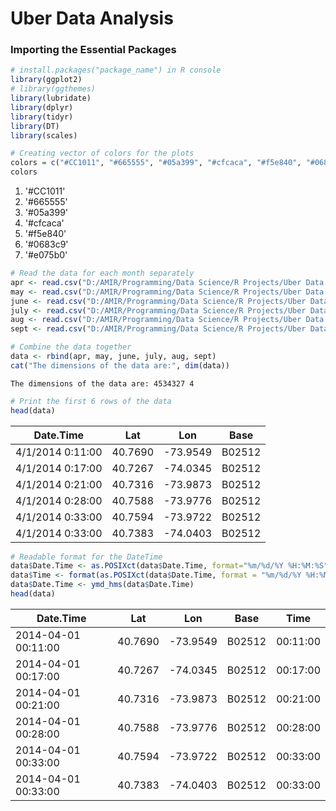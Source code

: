 # Uber Data Analysis

### Importing the Essential Packages


```R
# install.packages("package_name") in R console
library(ggplot2)
# library(ggthemes)
library(lubridate)
library(dplyr)
library(tidyr)
library(DT)
library(scales)
```


```R
# Creating vector of colors for the plots
colors = c("#CC1011", "#665555", "#05a399", "#cfcaca", "#f5e840", "#0683c9", "#e075b0")
colors
```


<ol class=list-inline>
	<li>'#CC1011'</li>
	<li>'#665555'</li>
	<li>'#05a399'</li>
	<li>'#cfcaca'</li>
	<li>'#f5e840'</li>
	<li>'#0683c9'</li>
	<li>'#e075b0'</li>
</ol>




```R
# Read the data for each month separately 
apr <- read.csv("D:/AMIR/Programming/Data Science/R Projects/Uber Data Analysis/Dataset/uber-raw-data-apr14.csv")
may <- read.csv("D:/AMIR/Programming/Data Science/R Projects/Uber Data Analysis/Dataset/uber-raw-data-may14.csv")
june <- read.csv("D:/AMIR/Programming/Data Science/R Projects/Uber Data Analysis/Dataset/uber-raw-data-jun14.csv")
july <- read.csv("D:/AMIR/Programming/Data Science/R Projects/Uber Data Analysis/Dataset/uber-raw-data-jul14.csv")
aug <- read.csv("D:/AMIR/Programming/Data Science/R Projects/Uber Data Analysis/Dataset/uber-raw-data-aug14.csv")
sept <- read.csv("D:/AMIR/Programming/Data Science/R Projects/Uber Data Analysis/Dataset/uber-raw-data-sep14.csv")
```


```R
# Combine the data together 
data <- rbind(apr, may, june, july, aug, sept)
cat("The dimensions of the data are:", dim(data))
```

    The dimensions of the data are: 4534327 4


```R
# Print the first 6 rows of the data
head(data)
```


<table>
<thead><tr><th scope=col>Date.Time</th><th scope=col>Lat</th><th scope=col>Lon</th><th scope=col>Base</th></tr></thead>
<tbody>
	<tr><td>4/1/2014 0:11:00</td><td>40.7690         </td><td>-73.9549        </td><td>B02512          </td></tr>
	<tr><td>4/1/2014 0:17:00</td><td>40.7267         </td><td>-74.0345        </td><td>B02512          </td></tr>
	<tr><td>4/1/2014 0:21:00</td><td>40.7316         </td><td>-73.9873        </td><td>B02512          </td></tr>
	<tr><td>4/1/2014 0:28:00</td><td>40.7588         </td><td>-73.9776        </td><td>B02512          </td></tr>
	<tr><td>4/1/2014 0:33:00</td><td>40.7594         </td><td>-73.9722        </td><td>B02512          </td></tr>
	<tr><td>4/1/2014 0:33:00</td><td>40.7383         </td><td>-74.0403        </td><td>B02512          </td></tr>
</tbody>
</table>




```R
# Readable format for the DateTime
data$Date.Time <- as.POSIXct(data$Date.Time, format="%m/%d/%Y %H:%M:%S")
data$Time <- format(as.POSIXct(data$Date.Time, format = "%m/%d/%Y %H:%M:%S"), format="%H:%M:%S")
data$Date.Time <- ymd_hms(data$Date.Time)
head(data)
```


<table>
<thead><tr><th scope=col>Date.Time</th><th scope=col>Lat</th><th scope=col>Lon</th><th scope=col>Base</th><th scope=col>Time</th></tr></thead>
<tbody>
	<tr><td>2014-04-01 00:11:00</td><td>40.7690            </td><td>-73.9549           </td><td>B02512             </td><td>00:11:00           </td></tr>
	<tr><td>2014-04-01 00:17:00</td><td>40.7267            </td><td>-74.0345           </td><td>B02512             </td><td>00:17:00           </td></tr>
	<tr><td>2014-04-01 00:21:00</td><td>40.7316            </td><td>-73.9873           </td><td>B02512             </td><td>00:21:00           </td></tr>
	<tr><td>2014-04-01 00:28:00</td><td>40.7588            </td><td>-73.9776           </td><td>B02512             </td><td>00:28:00           </td></tr>
	<tr><td>2014-04-01 00:33:00</td><td>40.7594            </td><td>-73.9722           </td><td>B02512             </td><td>00:33:00           </td></tr>
	<tr><td>2014-04-01 00:33:00</td><td>40.7383            </td><td>-74.0403           </td><td>B02512             </td><td>00:33:00           </td></tr>
</tbody>
</table>


